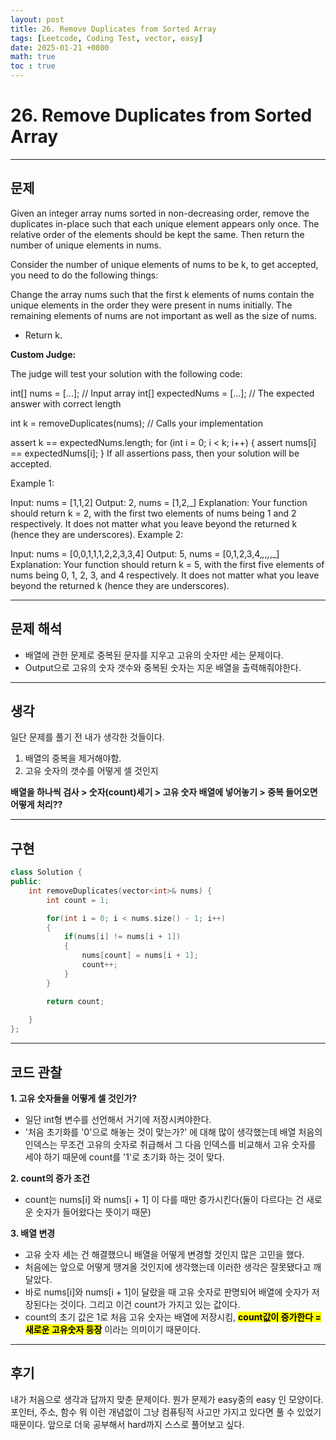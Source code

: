 ```yaml
---
layout: post
title: 26. Remove Duplicates from Sorted Array
tags: [Leetcode, Coding Test, vector, easy]
date: 2025-01-21 +0800
math: true
toc : true
---
```



# 26. Remove Duplicates from Sorted Array


****


## 문제

Given an integer array nums sorted in non-decreasing order, remove the duplicates in-place such that each unique element appears only once. The relative order of the elements should be kept the same. Then return the number of unique elements in nums.

Consider the number of unique elements of nums to be k, to get accepted, you need to do the following things:

Change the array nums such that the first k elements of nums contain the unique elements in the order they were present in nums initially. The remaining elements of nums are not important as well as the size of nums.
- Return k.

**Custom Judge:**

The judge will test your solution with the following code:

int[] nums = [...]; // Input array
int[] expectedNums = [...]; // The expected answer with correct length

int k = removeDuplicates(nums); // Calls your implementation

assert k == expectedNums.length;
for (int i = 0; i < k; i++) {
    assert nums[i] == expectedNums[i];
}
If all assertions pass, then your solution will be accepted.

Example 1:

Input: nums = [1,1,2]
Output: 2, nums = [1,2,_]
Explanation: Your function should return k = 2, with the first two elements of nums being 1 and 2 respectively.
It does not matter what you leave beyond the returned k (hence they are underscores).
Example 2:

Input: nums = [0,0,1,1,1,2,2,3,3,4]
Output: 5, nums = [0,1,2,3,4,_,_,_,_,_]
Explanation: Your function should return k = 5, with the first five elements of nums being 0, 1, 2, 3, and 4 respectively.
It does not matter what you leave beyond the returned k (hence they are underscores).


****


## 문제 해석
- 배열에 관한 문제로 중복된 문자를 지우고 고유의 숫자만 세는 문제이다.
- Output으로 고유의 숫자 갯수와 중복된 숫자는 지운 배열을 출력해줘야한다.


****


## 생각
일단 문제를 풀기 전 내가 생각한 것들이다.
1. 배열의 중복을 제거해야함.
2. 고유 숫자의 갯수를 어떻게 셀 것인지

**배열을 하나씩 검사 > 숫자(count)세기 > 고유 숫자 배열에 넣어놓기 > 중복 들어오면 어떻게 처리??**


****


## 구현

```cpp
class Solution {
public:
    int removeDuplicates(vector<int>& nums) {
        int count = 1;

        for(int i = 0; i < nums.size() - 1; i++)
        {
            if(nums[i] != nums[i + 1])
            {
                nums[count] = nums[i + 1];
                count++;
            }
        }

        return count;
        
    }
};
```


****


## 코드 관찰
**1. 고유 숫자들을 어떻게 셀 것인가?**
   - 일단 int형 변수를 선언해서 거기에 저장시켜야한다.
   - '처음 초기화를 '0'으로 해놓는 것이 맞는가?' 에 대해 많이 생각했는데 배열 처음의 인덱스는 무조건 고유의 숫자로 취급해서 그 다음 인덱스를 비교해서 고유 숫자를 세야 하기 때문에 count를 '1'로 초기화 하는 것이 맞다.

**2. count의 증가 조건**
   - count는 nums[i] 와 nums[i + 1] 이 다를 때만 증가시킨다(둘이 다르다는 건 새로운 숫자가 들어왔다는 뜻이기 때문)

**3. 배열 변경**
   - 고유 숫자 세는 건 해결했으니 배열을 어떻게 변경할 것인지 많은 고민을 했다.
   - 처음에는 앞으로 어떻게 땡겨올 것인지에 생각했는데 이러한 생각은 잘못됐다고 깨달았다.
   - 바로 nums[i]와 nums[i + 1]이 달랐을 때 고유 숫자로 판명되어 배열에 숫자가 저장된다는 것이다. 그리고 이건 count가 가지고 있는 값이다.
   - count의 초기 값은 1로 처음 고유 숫자는 배열에 저장시킴,  **<mark>count값이 증가한다 = 새로운 고유숫자 등장</mark>** 이라는 의미이기 때문이다.



****


## 후기
내가 처음으로 생각과 답까지 맞춘 문제이다. 뭔가 문제가 easy중의 easy 인 모양이다. 포인터, 주소, 함수 뭐 이런 개념없이 그냥 컴퓨팅적 사고만 가지고 있다면 풀 수 있었기 때문이다. 앞으로 더욱 공부해서 hard까지 스스로 풀어보고 싶다.
